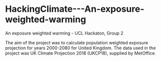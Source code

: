# HackingClimate---An-exposure-weighted-warming
An exposure weighted warming - UCL Hackaton, Group 2

The aim of the project was to calculate population weighted exposure projection for years 2000-2080 for United Kingdom. 
The data used in the project was UK Climate Projection 2018 (UKCP18), supplied by MetOffice. 

